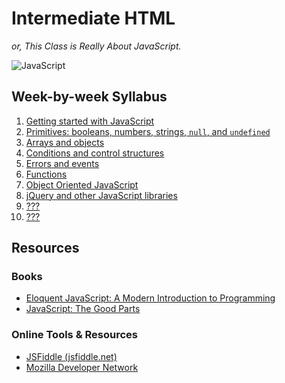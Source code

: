 # Intermediate HTML

*or, This Class is Really About JavaScript.*

![JavaScript](http://upload.wikimedia.org/wikipedia/commons/9/99/Unofficial_JavaScript_logo_2.svg)

## Week-by-week Syllabus

1. [Getting started with JavaScript](1)
1. [Primitives: booleans, numbers, strings, `null`, and `undefined`](2)
1. [Arrays and objects](3)
1. [Conditions and control structures](4)
1. [Errors and events](5)
1. [Functions](6)
1. [Object Oriented JavaScript](7)
1. [jQuery and other JavaScript libraries](8)
1. [???](9)
1. [???](10)

## Resources

### Books

* [Eloquent JavaScript: A Modern Introduction to Programming](//eloquentjavascript.net)
* [JavaScript: The Good Parts](//www.amazon.com/exec/obidos/ASIN/0596517742/wrrrldwideweb)

### Online Tools & Resources

* [JSFiddle (jsfiddle.net)](//jsfiddle.net)
* [Mozilla Developer Network](//developer.mozilla.org/en-US/docs/Web/JavaScript)

[1]: "blob/master/syllabus/01.md"
[2]: "blob/master/syllabus/02.md"
[3]: "blob/master/syllabus/03.md"
[4]: "blob/master/syllabus/04.md"
[5]: "blob/master/syllabus/05.md"
[6]: "blob/master/syllabus/06.md"
[7]: "blob/master/syllabus/07.md"
[8]: "blob/master/syllabus/08.md"
[9]: "blob/master/syllabus/09.md"
[10]: "blob/master/syllabus/10.md"
